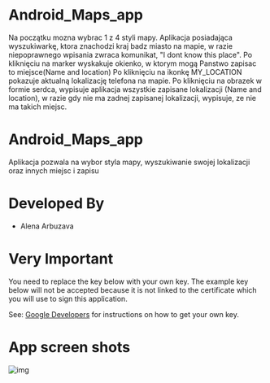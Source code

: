 # Android_Maps_app
Na początku mozna wybrac 1 z 4 styli mapy.
Aplikacja posiadająca wyszukiwarkę, ktora znachodzi kraj badz miasto na mapie, w razie niepoprawnego wpisania zwraca komunikat,
"I dont know this place".
Po kliknięciu na marker wyskakuje okienko, w ktorym mogą Panstwo zapisac to miejsce(Name and location)
Po kliknięciu na ikonkę MY_LOCATION pokazuje aktualną lokalizację telefona na mapie.
Po kliknięciu na obrazek w formie serdca, wypisuje aplikacja wszystkie zapisane lokalizacji (Name and location),
w razie gdy nie ma zadnej zapisanej lokalizacji, wypisuje, ze nie ma takich miejsc.



Android_Maps_app
================

Aplikacja pozwala na wybor styla mapy,  wyszukiwanie swojej lokalizacji oraz innych miejsc i zapisu 


Developed By
================

* Alena Arbuzava



Very Important
================

You need to replace the key below with your own key. The example key below will not be accepted because it is not linked to the certificate which you will use to sign this application.

See: <a href="https://developers.google.com/maps/documentation/android/start">Google Developers</a> for instructions on how to get your own key.




App screen shots
================

![img](Android_Maps_app/style.png) 
